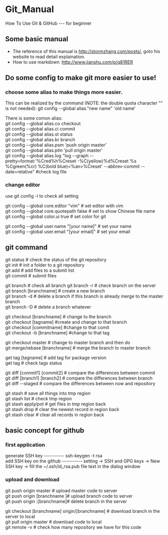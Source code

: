 # Git_Manual
How To Use Git &amp; GitHub --- for beginner

## Some basic manual  

- The reference of this manual is http://stormzhang.com/posts/, goto his website to read detail explaination.
- How to use markdown :http://www.jianshu.com/p/q81RER

## Do some config to make git more easier to use!

### choose some alias to make things more easier.
This can be realized by the command (NOTE: the double quota character "" is not needed):
git config --global alias."new name" 'old name'

There is some comon alias:  
git config --global alias.co checkout  
git config --global alias.ci commit   
git config --global alias.st status   
git config --global alias.br branch   
git config --global alias.psm 'push origin master'  
git config --global alias.plm 'pull origin master'  
git config --global alias.log "log --graph --pretty=format:'%Cred%h%Creset -%C(yellow)%d%Creset %s %Cgreen(%cr) %C(bold blue)<%an>%Creset' --abbrev-commit --date=relative" #check log file

### change editor
use git config -l to check all setting

git config --global core.editor "vim"  # set editor with vim    
git config --global core.quotepath false  # set to show Chinese file name   
git config --global color.ui  true     # set color for git  


git config --global user.name "[your name]"  # set your name    
git config --global user.email "[your email]"  # set your email 



## git command
git status       # check the status of the git repository   
git init         # init a folder to a git repository    
git add          # add files to a submit list   
git commit       # submit files 

git branch       # check all branch 
git branch -r    # check branch on the server   
git branch  [branchname]     # create a new branch  
git branch -d    # delete a branch if this branch is already merge to the master branch     
git branch -D    # delete a branch whatever 

git checkout [branchname]   # change to the branch  
git checkout [tagname]        #create and change to that branch     
git checkout [commitname]     #change to that comit     
git checkout -b [branchname]  #change to that tag   

git checkout master  # change to master branch and then do  
git merge/rebase [branchname]  # merge the branch to master branch  


get tag [tagname] # add tag for package version     
get tag           # check tags status   


git diff [commit1] [commit2]   # compare the differences between commit     
git diff [branch1] [branch2]   # compare the differences between branch     
git diff  --staged             # compare the differences between now and repository     

git stash  # save all things into tmp region    
git stash list  # check tmp region  
git stash apply/pot  # get files in tmp region back     
git stash drop    # clear the newest record in region back      
git stash clear   # clear all records in region back    



## basic concept for github

### first application
generate SSH key          ----------  ssh-keygen -t rsa     
add SSH key on the github ----------  setting -> SSH and GPG keys  -> New SSH key ->  fill the  ~/.ssh/id_rsa.pub file text in the dialog window    


### upload and download

git push origin master # upload master code to server       
git push origin [branchname ]# upload branch code to server     
git push origin :[branchname]# delete branch in the  server     


git checkout [branchname]  origin/[branchname] # download branch in the  server to local        
git pull origin master # download code to local     
git remote -v          # check how many repository we have for this code        


